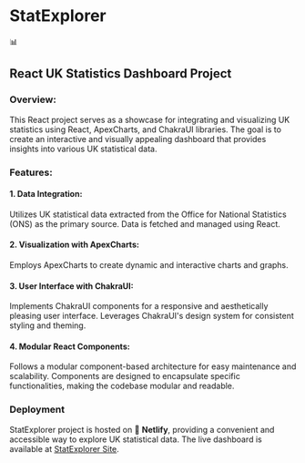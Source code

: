 # StatExplorer
:bar_chart:
## React UK Statistics Dashboard Project 	

### Overview:

This React project serves as a showcase for integrating and visualizing UK statistics using React, ApexCharts, and ChakraUI libraries. The goal is to create an interactive and visually appealing dashboard that provides insights into various UK statistical data.

### Features:

#### 1. Data Integration:

Utilizes UK statistical data extracted from the Office for National Statistics (ONS) as the primary source.
Data is fetched and managed using React.

#### 2. Visualization with ApexCharts:

Employs ApexCharts to create dynamic and interactive charts and graphs.

#### 3. User Interface with ChakraUI:

Implements ChakraUI components for a responsive and aesthetically pleasing user interface.
Leverages ChakraUI's design system for consistent styling and theming.

#### 4. Modular React Components:

Follows a modular component-based architecture for easy maintenance and scalability.
Components are designed to encapsulate specific functionalities, making the codebase modular and readable.

### Deployment 

StatExplorer project is hosted on :round_pushpin: **Netlify**, providing a convenient and accessible way to explore UK statistical data. The live dashboard is available at [StatExplorer Site](https://stat-explorer.netlify.app/).
